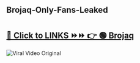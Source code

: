 
 ## Brojaq-Only-Fans-Leaked

# <h2><a href="https://clipsfans.com/Brojaq&ref=git">🔗 Click to LINKS ⏩⏩ 👉 🟢 Brojaq </a></h2>

<a href="https://clipsfans.com/Brojaq&ref=git" rel="nofollow" data-target="animated-image.originalLink"><img src="https://i.ibb.co.com/xMMVF88/686577567.gif" alt="Viral Video Original" style="max-width: 100%; display: inline-block;" data-target="animated-image.originalImage"></a>
